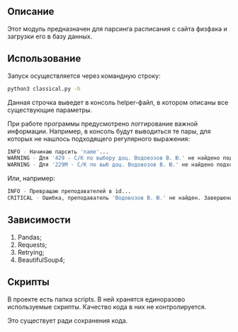 ## Описание
Этот модуль предназначен для парсинга расписания с сайта физфака и загрузки его в базу данных.

## Использование
Запуск осуществляется через командную строку:
```sh
python3 classical.py -h
```
Данная строчка выведет в консоль helper-файл, в котором описаны все существующие параметры.

При работе программы предусмотрено логгирование важной информации. Например, в консоль будут выводиться те пары, для которых не нашлось подходящего регулярного выражения:
````sh
INFO - Начинаю парсить 'name'...
WARNING - Для '429 - С/К по выбору доц. Водовозов В. Ю.' не найдено подходящее регулярное выражение.
WARNING - Для '229М - С/К по выб доц. Водовозов В. Ю.' не найдено подходящее регулярное выражение.
````

Или, например:
```sh
INFO - Превращаю преподавателей в id...
CRITICAL - Ошибка, преподаватель 'Водовозов В. Ю.' не найден. Завершение работы
```

## Зависимости
1. Pandas;
2. Requests;
3. Retrying;
4. BeautifulSoup4;


## Скрипты
В проекте есть папка scripts. В ней хранятся единоразово используемые скрипты. Качество кода в них не контролируется. 

Это существует ради сохранения кода.
